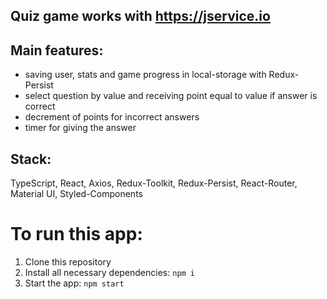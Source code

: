 ## Quiz game works with https://jservice.io 

## Main features:
- saving user, stats and game progress in local-storage with Redux-Persist
- select question by value and receiving point equal to value if answer is correct
- decrement of points for incorrect answers
- timer for giving the answer

## Stack:
TypeScript, React, Axios, Redux-Toolkit, Redux-Persist, React-Router, Material UI, Styled-Components

# To run this app:
1. Clone this repository 
2. Install all necessary dependencies: ```npm i```
3. Start the app: ```npm start```
